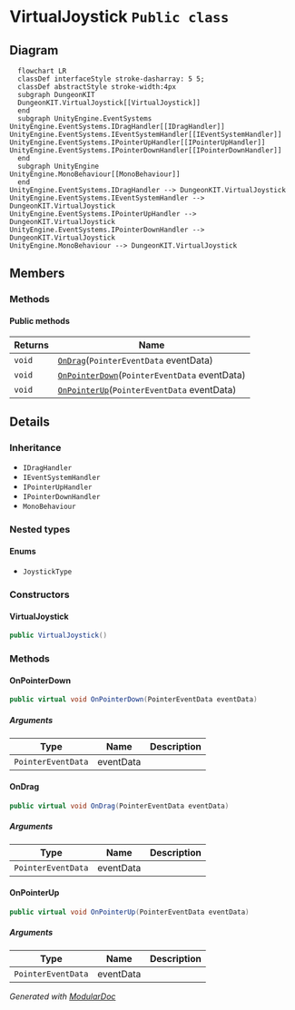 # VirtualJoystick `Public class`

## Diagram
```mermaid
  flowchart LR
  classDef interfaceStyle stroke-dasharray: 5 5;
  classDef abstractStyle stroke-width:4px
  subgraph DungeonKIT
  DungeonKIT.VirtualJoystick[[VirtualJoystick]]
  end
  subgraph UnityEngine.EventSystems
UnityEngine.EventSystems.IDragHandler[[IDragHandler]]
UnityEngine.EventSystems.IEventSystemHandler[[IEventSystemHandler]]
UnityEngine.EventSystems.IPointerUpHandler[[IPointerUpHandler]]
UnityEngine.EventSystems.IPointerDownHandler[[IPointerDownHandler]]
  end
  subgraph UnityEngine
UnityEngine.MonoBehaviour[[MonoBehaviour]]
  end
UnityEngine.EventSystems.IDragHandler --> DungeonKIT.VirtualJoystick
UnityEngine.EventSystems.IEventSystemHandler --> DungeonKIT.VirtualJoystick
UnityEngine.EventSystems.IPointerUpHandler --> DungeonKIT.VirtualJoystick
UnityEngine.EventSystems.IPointerDownHandler --> DungeonKIT.VirtualJoystick
UnityEngine.MonoBehaviour --> DungeonKIT.VirtualJoystick
```

## Members
### Methods
#### Public  methods
| Returns | Name |
| --- | --- |
| `void` | [`OnDrag`](#ondrag)(`PointerEventData` eventData) |
| `void` | [`OnPointerDown`](#onpointerdown)(`PointerEventData` eventData) |
| `void` | [`OnPointerUp`](#onpointerup)(`PointerEventData` eventData) |

## Details
### Inheritance
 - `IDragHandler`
 - `IEventSystemHandler`
 - `IPointerUpHandler`
 - `IPointerDownHandler`
 - `MonoBehaviour`

### Nested types
#### Enums
 - `JoystickType`

### Constructors
#### VirtualJoystick
```csharp
public VirtualJoystick()
```

### Methods
#### OnPointerDown
```csharp
public virtual void OnPointerDown(PointerEventData eventData)
```
##### Arguments
| Type | Name | Description |
| --- | --- | --- |
| `PointerEventData` | eventData |   |

#### OnDrag
```csharp
public virtual void OnDrag(PointerEventData eventData)
```
##### Arguments
| Type | Name | Description |
| --- | --- | --- |
| `PointerEventData` | eventData |   |

#### OnPointerUp
```csharp
public virtual void OnPointerUp(PointerEventData eventData)
```
##### Arguments
| Type | Name | Description |
| --- | --- | --- |
| `PointerEventData` | eventData |   |

*Generated with* [*ModularDoc*](https://github.com/hailstorm75/ModularDoc)
